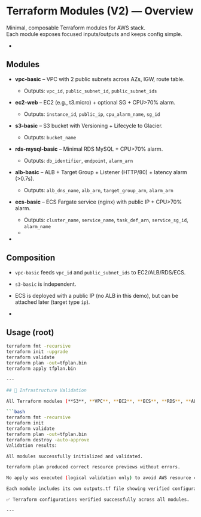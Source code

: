 # Terraform Modules (V2) — Overview

Minimal, composable Terraform modules for AWS stack.  
Each module exposes focused inputs/outputs and keeps config simple.

-

## Modules
- **vpc-basic** – VPC with 2 public subnets across AZs, IGW, route table.
  - Outputs: `vpc_id`, `public_subnet_id`, `public_subnet_ids`
  

- **ec2-web** – EC2 (e.g., t3.micro) + optional SG + CPU>70% alarm.
  - Outputs: `instance_id`, `public_ip`, `cpu_alarm_name`, `sg_id`
  

- **s3-basic** – S3 bucket with Versioning + Lifecycle to Glacier.
  - Outputs: `bucket_name`
 

- **rds-mysql-basic** – Minimal RDS MySQL + CPU>70% alarm.
  - Outputs: `db_identifier`, `endpoint`, `alarm_arn`
  

- **alb-basic** – ALB + Target Group + Listener (HTTP/80) + latency alarm (>0.7s).
  - Outputs: `alb_dns_name`, `alb_arn`, `target_group_arn`, `alarm_arn`
 

- **ecs-basic** – ECS Fargate service (nginx) with public IP + CPU>70% alarm.
  - Outputs: `cluster_name`, `service_name`, `task_def_arn`, `service_sg_id`, `alarm_name`
  -

-

## Composition
- `vpc-basic` feeds `vpc_id` and `public_subnet_ids` to EC2/ALB/RDS/ECS.
- `s3-basic` is independent.
- ECS is deployed with a public IP (no ALB in this demo), but can be attached later (target type `ip`).

-

## Usage (root)
```bash
terraform fmt -recursive
terraform init -upgrade
terraform validate
terraform plan -out=tfplan.bin
terraform apply tfplan.bin

---

## 🧪 Infrastructure Validation

All Terraform modules (**S3**, **VPC**, **EC2**, **ECS**, **RDS**, **ALB**) were validated locally using:

```bash
terraform fmt -recursive
terraform init
terraform validate
terraform plan -out=tfplan.bin
terraform destroy -auto-approve
Validation results:

All modules successfully initialized and validated.

terraform plan produced correct resource previews without errors.

No apply was executed (logical validation only) to avoid AWS resource charges.

Each module includes its own outputs.tf file showing verified configurations.

✅ Terraform configurations verified successfully across all modules.

---

